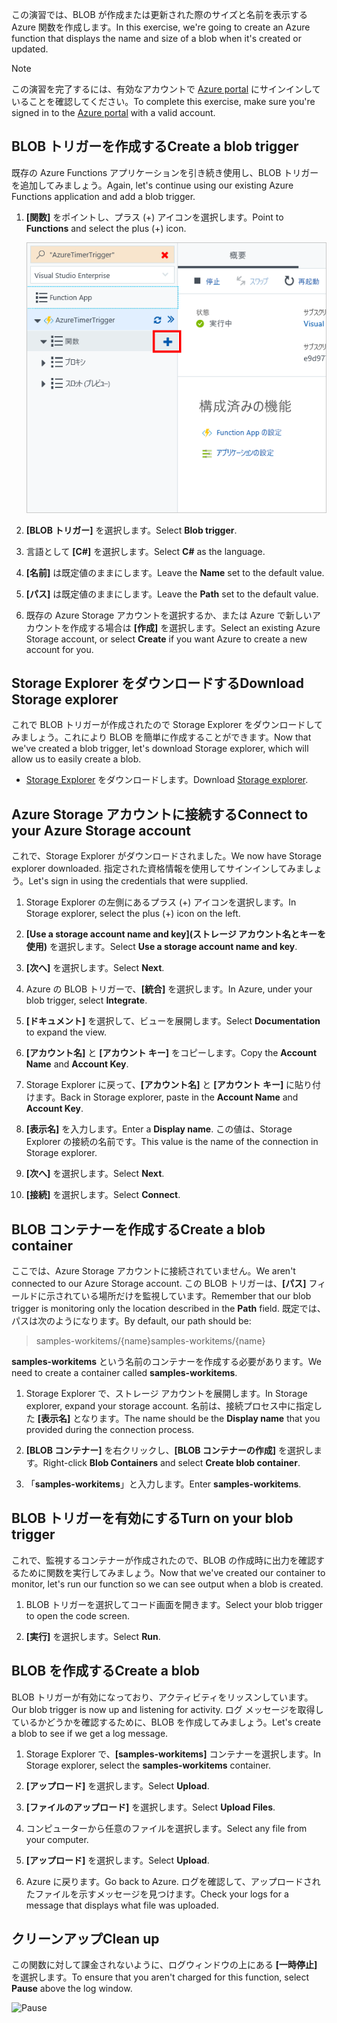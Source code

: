 <span data-ttu-id="1e05b-101">この演習では、BLOB が作成または更新された際のサイズと名前を表示する Azure 関数を作成します。</span><span class="sxs-lookup"><span data-stu-id="1e05b-101">In this exercise, we're going to create an Azure function that displays the name and size of a blob when it's created or updated.</span></span> 

> [!NOTE]
> <span data-ttu-id="1e05b-102">この演習を完了するには、有効なアカウントで [Azure portal](https://portal.azure.com/) にサインインしていることを確認してください。</span><span class="sxs-lookup"><span data-stu-id="1e05b-102">To complete this exercise, make sure you're signed in to the [Azure portal](https://portal.azure.com/) with a valid account.</span></span>

## <a name="create-a-blob-trigger"></a><span data-ttu-id="1e05b-103">BLOB トリガーを作成する</span><span class="sxs-lookup"><span data-stu-id="1e05b-103">Create a blob trigger</span></span>

<span data-ttu-id="1e05b-104">既存の Azure Functions アプリケーションを引き続き使用し、BLOB トリガーを追加してみましょう。</span><span class="sxs-lookup"><span data-stu-id="1e05b-104">Again, let's continue using our existing Azure Functions application and add a blob trigger.</span></span>

1. <span data-ttu-id="1e05b-105">**[関数]** をポイントし、プラス (+) アイコンを選択します。</span><span class="sxs-lookup"><span data-stu-id="1e05b-105">Point to **Functions** and select the plus (+) icon.</span></span>

    ![[関数] をポイントし、プラスを選択する](../media/4-hover-function.png)

1. <span data-ttu-id="1e05b-107">**[BLOB トリガー]** を選択します。</span><span class="sxs-lookup"><span data-stu-id="1e05b-107">Select **Blob trigger**.</span></span>

1. <span data-ttu-id="1e05b-108">言語として **[C#]** を選択します。</span><span class="sxs-lookup"><span data-stu-id="1e05b-108">Select **C#** as the language.</span></span> 

1. <span data-ttu-id="1e05b-109">**[名前]** は既定値のままにします。</span><span class="sxs-lookup"><span data-stu-id="1e05b-109">Leave the **Name** set to the default value.</span></span>

1. <span data-ttu-id="1e05b-110">**[パス]** は既定値のままにします。</span><span class="sxs-lookup"><span data-stu-id="1e05b-110">Leave the **Path** set to the default value.</span></span>

1. <span data-ttu-id="1e05b-111">既存の Azure Storage アカウントを選択するか、または Azure で新しいアカウントを作成する場合は **[作成]** を選択します。</span><span class="sxs-lookup"><span data-stu-id="1e05b-111">Select an existing Azure Storage account, or select **Create** if you want Azure to create a new account for you.</span></span>

## <a name="download-storage-explorer"></a><span data-ttu-id="1e05b-112">Storage Explorer をダウンロードする</span><span class="sxs-lookup"><span data-stu-id="1e05b-112">Download Storage explorer</span></span>

<span data-ttu-id="1e05b-113">これで BLOB トリガーが作成されたので Storage Explorer をダウンロードしてみましょう。これにより BLOB を簡単に作成することができます。</span><span class="sxs-lookup"><span data-stu-id="1e05b-113">Now that we've created a blob trigger, let's download Storage explorer, which will allow us to easily create a blob.</span></span>

- <span data-ttu-id="1e05b-114">[Storage Explorer](http://storageexplorer.com) をダウンロードします。</span><span class="sxs-lookup"><span data-stu-id="1e05b-114">Download [Storage explorer](http://storageexplorer.com).</span></span>

## <a name="connect-to-your-azure-storage-account"></a><span data-ttu-id="1e05b-115">Azure Storage アカウントに接続する</span><span class="sxs-lookup"><span data-stu-id="1e05b-115">Connect to your Azure Storage account</span></span>

<span data-ttu-id="1e05b-116">これで、Storage Explorer がダウンロードされました。</span><span class="sxs-lookup"><span data-stu-id="1e05b-116">We now have Storage explorer downloaded.</span></span> <span data-ttu-id="1e05b-117">指定された資格情報を使用してサインインしてみましょう。</span><span class="sxs-lookup"><span data-stu-id="1e05b-117">Let's sign in using the credentials that were supplied.</span></span>

1. <span data-ttu-id="1e05b-118">Storage Explorer の左側にあるプラス (+) アイコンを選択します。</span><span class="sxs-lookup"><span data-stu-id="1e05b-118">In Storage explorer, select the plus (+) icon on the left.</span></span>

1. <span data-ttu-id="1e05b-119">**[Use a storage account name and key]\(ストレージ アカウント名とキーを使用\)** を選択します。</span><span class="sxs-lookup"><span data-stu-id="1e05b-119">Select **Use a storage account name and key**.</span></span>

1. <span data-ttu-id="1e05b-120">**[次へ]** を選択します。</span><span class="sxs-lookup"><span data-stu-id="1e05b-120">Select **Next**.</span></span>

1. <span data-ttu-id="1e05b-121">Azure の BLOB トリガーで、**[統合]** を選択します。</span><span class="sxs-lookup"><span data-stu-id="1e05b-121">In Azure, under your blob trigger, select **Integrate**.</span></span>

1. <span data-ttu-id="1e05b-122">**[ドキュメント]** を選択して、ビューを展開します。</span><span class="sxs-lookup"><span data-stu-id="1e05b-122">Select **Documentation** to expand the view.</span></span>

1. <span data-ttu-id="1e05b-123">**[アカウント名]** と **[アカウント キー]** をコピーします。</span><span class="sxs-lookup"><span data-stu-id="1e05b-123">Copy the **Account Name** and **Account Key**.</span></span>

1. <span data-ttu-id="1e05b-124">Storage Explorer に戻って、**[アカウント名]** と **[アカウント キー]** に貼り付けます。</span><span class="sxs-lookup"><span data-stu-id="1e05b-124">Back in Storage explorer, paste in the **Account Name** and **Account Key**.</span></span>

1. <span data-ttu-id="1e05b-125">**[表示名]** を入力します。</span><span class="sxs-lookup"><span data-stu-id="1e05b-125">Enter a **Display name**.</span></span> <span data-ttu-id="1e05b-126">この値は、Storage Explorer の接続の名前です。</span><span class="sxs-lookup"><span data-stu-id="1e05b-126">This value is the name of the connection in Storage explorer.</span></span>

1. <span data-ttu-id="1e05b-127">**[次へ]** を選択します。</span><span class="sxs-lookup"><span data-stu-id="1e05b-127">Select **Next**.</span></span>

1. <span data-ttu-id="1e05b-128">**[接続]** を選択します。</span><span class="sxs-lookup"><span data-stu-id="1e05b-128">Select **Connect**.</span></span> 

## <a name="create-a-blob-container"></a><span data-ttu-id="1e05b-129">BLOB コンテナーを作成する</span><span class="sxs-lookup"><span data-stu-id="1e05b-129">Create a blob container</span></span>

<span data-ttu-id="1e05b-130">ここでは、Azure Storage アカウントに接続されていません。</span><span class="sxs-lookup"><span data-stu-id="1e05b-130">We aren't connected to our Azure Storage account.</span></span> <span data-ttu-id="1e05b-131">この BLOB トリガーは、**[パス]** フィールドに示されている場所だけを監視しています。</span><span class="sxs-lookup"><span data-stu-id="1e05b-131">Remember that our blob trigger is monitoring only the location described in the **Path** field.</span></span> <span data-ttu-id="1e05b-132">既定では、パスは次のようになります。</span><span class="sxs-lookup"><span data-stu-id="1e05b-132">By default, our path should be:</span></span>

> <span data-ttu-id="1e05b-133">samples-workitems/{name}</span><span class="sxs-lookup"><span data-stu-id="1e05b-133">samples-workitems/{name}</span></span>

<span data-ttu-id="1e05b-134">**samples-workitems** という名前のコンテナーを作成する必要があります。</span><span class="sxs-lookup"><span data-stu-id="1e05b-134">We need to create a container called **samples-workitems**.</span></span>

1. <span data-ttu-id="1e05b-135">Storage Explorer で、ストレージ アカウントを展開します。</span><span class="sxs-lookup"><span data-stu-id="1e05b-135">In Storage explorer, expand your storage account.</span></span> <span data-ttu-id="1e05b-136">名前は、接続プロセス中に指定した **[表示名]** となります。</span><span class="sxs-lookup"><span data-stu-id="1e05b-136">The name should be the **Display name** that you provided during the connection process.</span></span>

1. <span data-ttu-id="1e05b-137">**[BLOB コンテナー]** を右クリックし、**[BLOB コンテナーの作成]** を選択します。</span><span class="sxs-lookup"><span data-stu-id="1e05b-137">Right-click **Blob Containers** and select **Create blob container**.</span></span>

1. <span data-ttu-id="1e05b-138">「**samples-workitems**」と入力します。</span><span class="sxs-lookup"><span data-stu-id="1e05b-138">Enter **samples-workitems**.</span></span>

## <a name="turn-on-your-blob-trigger"></a><span data-ttu-id="1e05b-139">BLOB トリガーを有効にする</span><span class="sxs-lookup"><span data-stu-id="1e05b-139">Turn on your blob trigger</span></span>

<span data-ttu-id="1e05b-140">これで、監視するコンテナーが作成されたので、BLOB の作成時に出力を確認するために関数を実行してみましょう。</span><span class="sxs-lookup"><span data-stu-id="1e05b-140">Now that we've created our container to monitor, let's run our function so we can see output when a blob is created.</span></span>

1. <span data-ttu-id="1e05b-141">BLOB トリガーを選択してコード画面を開きます。</span><span class="sxs-lookup"><span data-stu-id="1e05b-141">Select your blob trigger to open the code screen.</span></span>

1. <span data-ttu-id="1e05b-142">**[実行]** を選択します。</span><span class="sxs-lookup"><span data-stu-id="1e05b-142">Select **Run**.</span></span>

## <a name="create-a-blob"></a><span data-ttu-id="1e05b-143">BLOB を作成する</span><span class="sxs-lookup"><span data-stu-id="1e05b-143">Create a blob</span></span>

<span data-ttu-id="1e05b-144">BLOB トリガーが有効になっており、アクティビティをリッスンしています。</span><span class="sxs-lookup"><span data-stu-id="1e05b-144">Our blob trigger is now up and listening for activity.</span></span> <span data-ttu-id="1e05b-145">ログ メッセージを取得しているかどうかを確認するために、BLOB を作成してみましょう。</span><span class="sxs-lookup"><span data-stu-id="1e05b-145">Let's create a blob to see if we get a log message.</span></span>

1. <span data-ttu-id="1e05b-146">Storage Explorer で、**[samples-workitems]** コンテナーを選択します。</span><span class="sxs-lookup"><span data-stu-id="1e05b-146">In Storage explorer, select the **samples-workitems** container.</span></span>

1. <span data-ttu-id="1e05b-147">**[アップロード]** を選択します。</span><span class="sxs-lookup"><span data-stu-id="1e05b-147">Select **Upload**.</span></span> 

1. <span data-ttu-id="1e05b-148">**[ファイルのアップロード]** を選択します。</span><span class="sxs-lookup"><span data-stu-id="1e05b-148">Select **Upload Files**.</span></span>

1. <span data-ttu-id="1e05b-149">コンピューターから任意のファイルを選択します。</span><span class="sxs-lookup"><span data-stu-id="1e05b-149">Select any file from your computer.</span></span>

1. <span data-ttu-id="1e05b-150">**[アップロード]** を選択します。</span><span class="sxs-lookup"><span data-stu-id="1e05b-150">Select **Upload**.</span></span>

1. <span data-ttu-id="1e05b-151">Azure に戻ります。</span><span class="sxs-lookup"><span data-stu-id="1e05b-151">Go back to Azure.</span></span> <span data-ttu-id="1e05b-152">ログを確認して、アップロードされたファイルを示すメッセージを見つけます。</span><span class="sxs-lookup"><span data-stu-id="1e05b-152">Check your logs for a message that displays what file was uploaded.</span></span>

## <a name="clean-up"></a><span data-ttu-id="1e05b-153">クリーンアップ</span><span class="sxs-lookup"><span data-stu-id="1e05b-153">Clean up</span></span>

<span data-ttu-id="1e05b-154">この関数に対して課金されないように、ログウィンドウの上にある **[一時停止]** を選択します。</span><span class="sxs-lookup"><span data-stu-id="1e05b-154">To ensure that you aren't charged for this function, select **Pause** above the log window.</span></span>

![Pause](../media/4-pause-timer.png)


